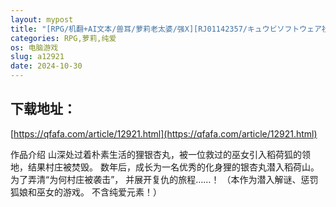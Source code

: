 ```yaml
---
layout: mypost
title: "[RPG/机翻+AI文本/兽耳/萝莉老太婆/强X][RJ01142357/キュウビソフトウェア社团]潜入强奸稻荷山 ～化身狸的复仇隐秘行动～/潜入レ○プ稲荷山〜化け狸"
categories: RPG,萝莉,纯爱
os: 电脑游戏
slug: a12921
date: 2024-10-30
---
```


## 下载地址：

[https://qfafa.com/article/12921.html](https://qfafa.com/article/12921.html)

作品介绍
山深处过着朴素生活的狸银杏丸，被一位救过的巫女引入稻荷狐的领地，结果村庄被焚毁。
数年后，成长为一名优秀的化身狸的银杏丸潜入稻荷山。
为了弄清“为何村庄被袭击”，
并展开复仇的旅程……！
（本作为潜入解谜、惩罚狐娘和巫女的游戏。
不含纯爱元素！）